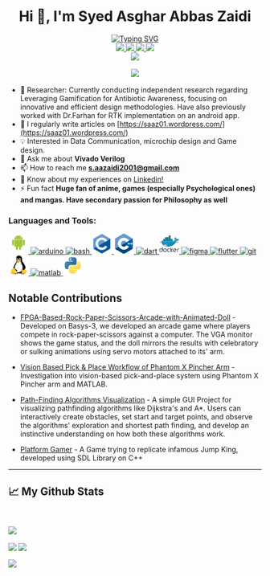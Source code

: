 <h1 align="center">Hi 👋, I'm Syed Asghar Abbas Zaidi</h1>

<p align="center">
<a href="https://github.com/AsgharAZ">
    <img src="https://readme-typing-svg.herokuapp.com?font=Georgia&duration=2000&pause=1000&color=FFA600&center=true&multiline=true&width=650&height=30&lines=Computer+Engineering+Student+at+Habib+University" alt="Typing SVG" />
</a>
<br/>
<!-- badges -->
<a href="https://drive.google.com/file/d/1-oHP_oR_vN-1NY-nlNa6kLVMW4mBv4Cj/view?usp=drive_link">
    <img src="https://img.shields.io/badge/PDF-CV-red?style=flat&logo=adobe">
</a>  

<a href="https://www.linkedin.com/in/syed-asghar-abbas-zaidi-866589241/">
    <img src="https://img.shields.io/badge/-Linkedin-blue?style=flat&logo=linkedin">
</a> 

<a href="mailto:s.aazaidi2001@gmail.com"  target="_blank">
    <img src="https://img.shields.io/badge/-Email-red?style=flat&logo=gmail&logoColor=white">
</a>

<a href="https://discordapp.com/users/kakarot_9894" target="_blank">
    <img src="https://img.shields.io/badge/Discord-kakarot__9894-7289DA?style=flat&logo=discord&logoColor=white">
</a>


<!-- <a href='https://scholar.google.com/citations?hl=en&user=0ugruG4AAAAJ&view_op=list_works&authuser=1&gmla=ABOlHixnBPP7J8GOk3pR6hesA9iOj5u5Sf8U8L-zg0tT0NLpEQl5I2Z6u5NI544RVPBrpP4zrDVdWF2mdMpCKKVF' target="_blank">
    <img alt='GoogleScholar' src='https://img.shields.io/badge/Scholar-100000?style=flat&logo=GoogleScholar&logoColor=white&&color=0181FF'>
</a> 

<a href="https://orcid.org/0009-0008-1907-1542">
    <img src="https://img.shields.io/badge/orcid-A6CE39?style=flat&logo=orcid&logoColor=white"
</a> -->

<br/> 

<!--card -->

<a href="https://github.com/AsgharAZ">
    <img src="https://github-stats-alpha.vercel.app/api?username=AsgharAZ&cc=0E1117&width=500px&tc=FFA600&ic=fff&bc=0000">
</a>
  
<div id="header" align="center">
  <img src="https://media.giphy.com/media/v1.Y2lkPTc5MGI3NjExYTFlbWluaDd1ODkxbTF0ZjQwYnRsd3h4eWU5ZDl1ZHVmMmlqMWhzcCZlcD12MV9naWZzX3NlYXJjaCZjdD1n/o0vwzuFwCGAFO/giphy.gif" width="100"/>
</div>

- 📡 Researcher: Currently conducting independent research regarding Leveraging Gamification for Antibiotic Awareness, focusing on innovative and efficient design methodologies. Have also previously worked with Dr.Farhan for RTK implementation on an android app.
- 📝 I regularly write articles on [https://saaz01.wordpress.com/](https://saaz01.wordpress.com/)
- 💡 Interested in Data Communication, microchip design and Game design.
- 💬 Ask me about **Vivado Verilog**
- 📫 How to reach me **s.aazaidi2001@gmail.com**
- 📄 Know about my experiences on [Linkedin!](https://www.linkedin.com/in/syed-asghar-abbas-zaidi-866589241/w)
- ⚡ Fun fact **Huge fan of anime, games (especially Psychological ones) and mangas. Have secondary passion for Philosophy as well**

<h3 align="left">Languages and Tools:</h3>
<p align="left"> <a href="https://developer.android.com" target="_blank" rel="noreferrer"> <img src="https://raw.githubusercontent.com/devicons/devicon/master/icons/android/android-original-wordmark.svg" alt="android" width="40" height="40"/> </a> <a href="https://www.arduino.cc/" target="_blank" rel="noreferrer"> <img src="https://cdn.worldvectorlogo.com/logos/arduino-1.svg" alt="arduino" width="40" height="40"/> </a> <a href="https://www.gnu.org/software/bash/" target="_blank" rel="noreferrer"> <img src="https://www.vectorlogo.zone/logos/gnu_bash/gnu_bash-icon.svg" alt="bash" width="40" height="40"/> </a> <a href="https://www.cprogramming.com/" target="_blank" rel="noreferrer"> <img src="https://raw.githubusercontent.com/devicons/devicon/master/icons/c/c-original.svg" alt="c" width="40" height="40"/> </a> <a href="https://www.w3schools.com/cpp/" target="_blank" rel="noreferrer"> <img src="https://raw.githubusercontent.com/devicons/devicon/master/icons/cplusplus/cplusplus-original.svg" alt="cplusplus" width="40" height="40"/> </a> <a href="https://dart.dev" target="_blank" rel="noreferrer"> <img src="https://www.vectorlogo.zone/logos/dartlang/dartlang-icon.svg" alt="dart" width="40" height="40"/> </a> <a href="https://www.docker.com/" target="_blank" rel="noreferrer"> <img src="https://raw.githubusercontent.com/devicons/devicon/master/icons/docker/docker-original-wordmark.svg" alt="docker" width="40" height="40"/> </a> <a href="https://www.figma.com/" target="_blank" rel="noreferrer"> <img src="https://www.vectorlogo.zone/logos/figma/figma-icon.svg" alt="figma" width="40" height="40"/> </a> <a href="https://flutter.dev" target="_blank" rel="noreferrer"> <img src="https://www.vectorlogo.zone/logos/flutterio/flutterio-icon.svg" alt="flutter" width="40" height="40"/> </a> <a href="https://git-scm.com/" target="_blank" rel="noreferrer"> <img src="https://www.vectorlogo.zone/logos/git-scm/git-scm-icon.svg" alt="git" width="40" height="40"/> </a> <a href="https://www.linux.org/" target="_blank" rel="noreferrer"> <img src="https://raw.githubusercontent.com/devicons/devicon/master/icons/linux/linux-original.svg" alt="linux" width="40" height="40"/> </a> <a href="https://www.mathworks.com/" target="_blank" rel="noreferrer"> <img src="https://upload.wikimedia.org/wikipedia/commons/2/21/Matlab_Logo.png" alt="matlab" width="40" height="40"/> </a> <a href="https://www.python.org" target="_blank" rel="noreferrer"> <img src="https://raw.githubusercontent.com/devicons/devicon/master/icons/python/python-original.svg" alt="python" width="40" height="40"/> </a> </p>
<!-- interests -->

</p>

## Notable Contributions

- [FPGA-Based-Rock-Paper-Scissors-Arcade-with-Animated-Doll](https://github.com/AsgharAZ/FPGA-Based-Rock-Paper-Scissors-Arcade-with-Animated-Doll--F.U.M.O.-) - Developed on Basys-3, we developed an arcade game where players compete in rock-paper-scissors against a computer. The VGA monitor shows the game status, and the doll mirrors the results with celebratory or sulking animations using servo motors attached to its' arm.

- [Vision Based Pick & Place Workflow of Phantom X Pincher Arm](https://github.com/AsgharAZ/RoboticArm-Vision-PickPlace-PhantomX) - Investigation into vision-based pick-and-place system using Phantom X Pincher arm and MATLAB.

- [Path-Finding Algorithms Visualization](https://github.com/AsgharAZ/Pathfinding-Visualization-Djisktra-vs-A_star) - A simple GUI Project for visualizing pathfinding algorithms like Dijkstra's and A*. Users can interactively create obstacles, set start and target points, and observe the algorithms' exploration and shortest path finding, and develop an instinctive understanding on how both these algorithms work.

- [Platform Gamer](https://github.com/burhanuddin6/2D_Game) - A Game trying to replicate infamous Jump King, developed using SDL Library on C++

----

## 📈 My Github Stats
<br>


![](http://github-profile-summary-cards.vercel.app/api/cards/profile-details?username=AsgharAZ&theme=aura) 

![](http://github-profile-summary-cards.vercel.app/api/cards/repos-per-language?username=AsgharAZ&theme=aura) 
![](http://github-profile-summary-cards.vercel.app/api/cards/most-commit-language?username=AsgharAZ&theme=aura)


![](https://streak-stats.demolab.com/?user=AsgharAZ&theme=midnight-purple)


<br>
<!--Currently Coding and Listening to:-->

<!--[![spotify-github-profile](https://spotify-github-profile.vercel.app/api/view?uid=11159336621&cover_image=true&theme=novatorem&show_offline=true&bar_color=53b14f&bar_color_cover=false)](https://open.spotify.com/user/3157ydsm2trbklsw7xieue57ckky) -->


<!-- [![spotify-github-profile](https://spotify-github-profile.vercel.app/api/view.svg?uid=3157ydsm2trbklsw7xieue57ckky&redirect=true][https://spotify-github-profile.vercel.app/api/view.svg?uid=3157ydsm2trbklsw7xieue57ckky&cover_image=true&theme=novatorem&show_offline=true&background_color=121212&interchange=false&bar_color=53b14f&bar_color_cover=true)](https://open.spotify.com/user/3157ydsm2trbklsw7xieue57ckky)-->

</details>



